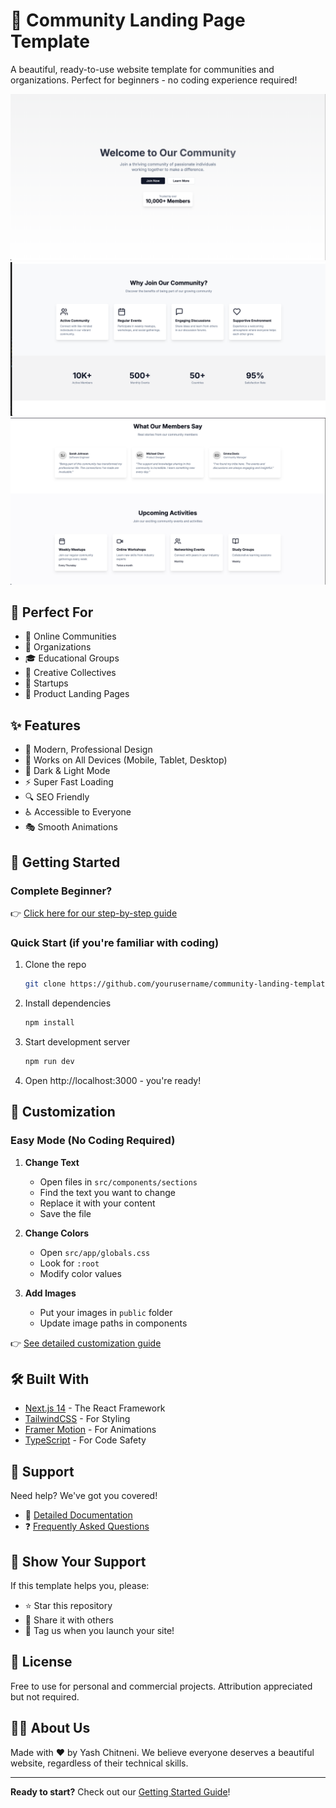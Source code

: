 # 🌟 Community Landing Page Template

A beautiful, ready-to-use website template for communities and organizations. Perfect for beginners - no coding experience required!

![Template Preview](./public/images/screenshots/Hero.png)
![Template Preview](./public/images/screenshots/JoinCommunity.png)
![Template Preview](./public/images/screenshots/Testimonials.png)

## 🎯 Perfect For

- 🤝 Online Communities
- 🏢 Organizations
- 🎓 Educational Groups
- 🎨 Creative Collectives
- 🌱 Startups
- 📱 Product Landing Pages

## ✨ Features

- 🎨 Modern, Professional Design
- 📱 Works on All Devices (Mobile, Tablet, Desktop)
- 🌙 Dark & Light Mode
- ⚡ Super Fast Loading
- 🔍 SEO Friendly
- ♿ Accessible to Everyone
- 🎭 Smooth Animations

## 🚀 Getting Started

### Complete Beginner?

👉 [Click here for our step-by-step guide](./docs/GETTING_STARTED.md)

### Quick Start (if you're familiar with coding)

1. Clone the repo
   ```bash
   git clone https://github.com/yourusername/community-landing-template.git
   ```

2. Install dependencies
   ```bash
   npm install
   ```

3. Start development server
   ```bash
   npm run dev
   ```

4. Open http://localhost:3000 - you're ready!

## 🎨 Customization

### Easy Mode (No Coding Required)

1. **Change Text**
   - Open files in `src/components/sections`
   - Find the text you want to change
   - Replace it with your content
   - Save the file

2. **Change Colors**
   - Open `src/app/globals.css`
   - Look for `:root`
   - Modify color values

3. **Add Images**
   - Put your images in `public` folder
   - Update image paths in components

👉 [See detailed customization guide](./docs/CUSTOMIZATION.md)

## 🛠️ Built With

- [Next.js 14](https://nextjs.org/) - The React Framework
- [TailwindCSS](https://tailwindcss.com/) - For Styling
- [Framer Motion](https://www.framer.com/motion/) - For Animations
- [TypeScript](https://www.typescriptlang.org/) - For Code Safety

## 🤝 Support

Need help? We've got you covered!

- 📖 [Detailed Documentation](./docs)
- ❓ [Frequently Asked Questions](./docs/FAQ.md)

## 🌟 Show Your Support

If this template helps you, please:
- ⭐ Star this repository
- 🔄 Share it with others
- 📸 Tag us when you launch your site!

## 📝 License

Free to use for personal and commercial projects. Attribution appreciated but not required.

## 🙋‍♂️ About Us

Made with ❤️ by Yash Chitneni. We believe everyone deserves a beautiful website, regardless of their technical skills.

---

**Ready to start?** Check out our [Getting Started Guide](./docs/GETTING_STARTED.md)! 